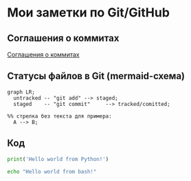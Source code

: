 # Мои заметки по Git/GitHub

## Соглашения о коммитах
[Соглашения о коммитах](https://www.conventionalcommits.org/en/v1.0.0/)

## Статусы файлов в Git (mermaid-схема)

```mermaid
graph LR;
  untracked -- "git add" --> staged;
  staged    -- "git commit"     --> tracked/comitted;

%% стрелка без текста для примера: 
  A --> B;
``` 

## Код

```python
print('Hello world from Python!')
```

```bash
echo "Hello world from bash!"
```

